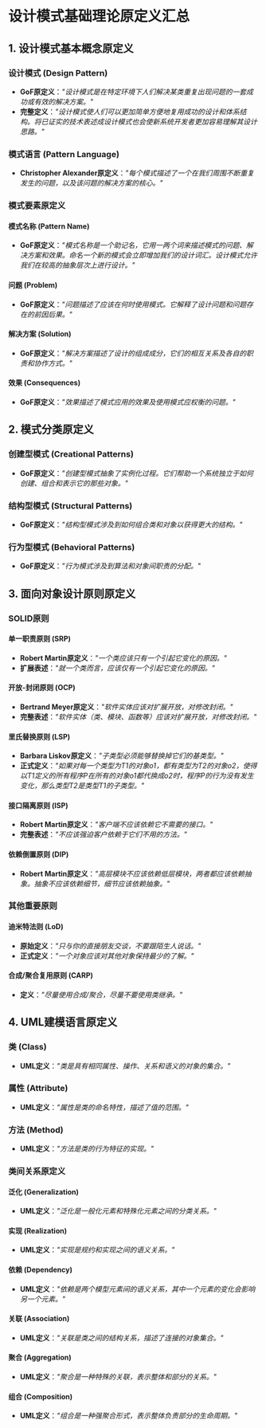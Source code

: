 # 设计模式基础理论原定义汇总

## 1. 设计模式基本概念原定义

### 设计模式 (Design Pattern)
- **GoF原定义**：*"设计模式是在特定环境下人们解决某类重复出现问题的一套成功或有效的解决方案。"*
- **完整定义**：*"设计模式使人们可以更加简单方便地复用成功的设计和体系结构。将已证实的技术表述成设计模式也会使新系统开发者更加容易理解其设计思路。"*

### 模式语言 (Pattern Language)
- **Christopher Alexander原定义**：*"每个模式描述了一个在我们周围不断重复发生的问题，以及该问题的解决方案的核心。"*

### 模式要素原定义

#### 模式名称 (Pattern Name)
- **GoF原定义**：*"模式名称是一个助记名，它用一两个词来描述模式的问题、解决方案和效果。命名一个新的模式会立即增加我们的设计词汇。设计模式允许我们在较高的抽象层次上进行设计。"*

#### 问题 (Problem)
- **GoF原定义**：*"问题描述了应该在何时使用模式。它解释了设计问题和问题存在的前因后果。"*

#### 解决方案 (Solution)
- **GoF原定义**：*"解决方案描述了设计的组成成分，它们的相互关系及各自的职责和协作方式。"*

#### 效果 (Consequences)
- **GoF原定义**：*"效果描述了模式应用的效果及使用模式应权衡的问题。"*

## 2. 模式分类原定义

### 创建型模式 (Creational Patterns)
- **GoF原定义**：*"创建型模式抽象了实例化过程。它们帮助一个系统独立于如何创建、组合和表示它的那些对象。"*

### 结构型模式 (Structural Patterns)
- **GoF原定义**：*"结构型模式涉及到如何组合类和对象以获得更大的结构。"*

### 行为型模式 (Behavioral Patterns)
- **GoF原定义**：*"行为模式涉及到算法和对象间职责的分配。"*

## 3. 面向对象设计原则原定义

### SOLID原则

#### 单一职责原则 (SRP)
- **Robert Martin原定义**：*"一个类应该只有一个引起它变化的原因。"*
- **扩展表述**：*"就一个类而言，应该仅有一个引起它变化的原因。"*

#### 开放-封闭原则 (OCP)
- **Bertrand Meyer原定义**：*"软件实体应该对扩展开放，对修改封闭。"*
- **完整表述**：*"软件实体（类、模块、函数等）应该对扩展开放，对修改封闭。"*

#### 里氏替换原则 (LSP)
- **Barbara Liskov原定义**：*"子类型必须能够替换掉它们的基类型。"*
- **正式定义**：*"如果对每一个类型为T1的对象o1，都有类型为T2的对象o2，使得以T1定义的所有程序P在所有的对象o1都代换成o2时，程序P的行为没有发生变化，那么类型T2是类型T1的子类型。"*

#### 接口隔离原则 (ISP)
- **Robert Martin原定义**：*"客户端不应该依赖它不需要的接口。"*
- **完整表述**：*"不应该强迫客户依赖于它们不用的方法。"*

#### 依赖倒置原则 (DIP)
- **Robert Martin原定义**：*"高层模块不应该依赖低层模块，两者都应该依赖抽象。抽象不应该依赖细节，细节应该依赖抽象。"*

### 其他重要原则

#### 迪米特法则 (LoD)
- **原始定义**：*"只与你的直接朋友交谈，不要跟陌生人说话。"*
- **正式定义**：*"一个对象应该对其他对象保持最少的了解。"*

#### 合成/聚合复用原则 (CARP)
- **定义**：*"尽量使用合成/聚合，尽量不要使用类继承。"*

## 4. UML建模语言原定义

### 类 (Class)
- **UML定义**：*"类是具有相同属性、操作、关系和语义的对象的集合。"*

### 属性 (Attribute)
- **UML定义**：*"属性是类的命名特性，描述了值的范围。"*

### 方法 (Method)
- **UML定义**：*"方法是类的行为特征的实现。"*

### 类间关系原定义

#### 泛化 (Generalization)
- **UML定义**：*"泛化是一般化元素和特殊化元素之间的分类关系。"*

#### 实现 (Realization)
- **UML定义**：*"实现是规约和实现之间的语义关系。"*

#### 依赖 (Dependency)
- **UML定义**：*"依赖是两个模型元素间的语义关系，其中一个元素的变化会影响另一个元素。"*

#### 关联 (Association)
- **UML定义**：*"关联是类之间的结构关系，描述了连接的对象集合。"*

#### 聚合 (Aggregation)
- **UML定义**：*"聚合是一种特殊的关联，表示整体和部分的关系。"*

#### 组合 (Composition)
- **UML定义**：*"组合是一种强聚合形式，表示整体负责部分的生命周期。"*